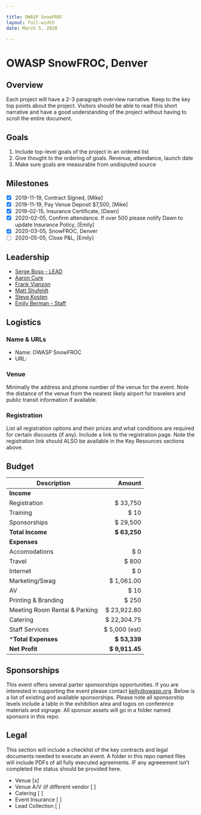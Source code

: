 ```yaml
---

title: OWASP SnowFROC
layout: full-width
date: March 5, 2020

---
```


# OWASP SnowFROC, Denver

## Overview

Each project will have a 2-3 paragraph overview narrative. Keep to the key top points about the project. Visitors should be able to read this short narrative and have a good understanding of the project without having to scroll the entire document.

## Goals

1. Include top-level goals of the project in an ordered list
2. Give thought to the ordering of goals. Revenue, attendance, launch date
3. Make sure goals are measurable from undisputed source

## Milestones

- [x] 2019-11-19, Contract Signed, [Mike]
- [x] 2019-11-19, Pay Venue Deposit $7,500, [Mike]
- [x] 2019-02-15, Insurance Certificate, [Dawn]
- [x] 2020-02-05, Confirm attendance. If over 500 please notify Dawn to update Insurance Policy, [Emily]
- [x] 2020-03-05, SnowFROC, Denver
- [ ] 2020-05-05, Close P&L, [Emily]

## Leadership

* [Serge Boso - LEAD](mailto:serge.boso@owasp.org?subject=SnowFROC)
* [Aaron Cure ](mailto:aaron.cure@owasp.org?subject=SnowFROC)
* [Frank Vianzon ](mailto:frank.vianzon@owasp.org?subject=SnowFROC)
* [Matt Shufeldt ](mailto:matt.shufeldt@owasp.org?subject=SnowFROC)
* [Steve Kosten ](mailto:steve.kosten@owasp.org?subject=SnowFROC)
* [Emily Berman - Staff](mailto:emily.berman@owasp.com?subject=SnowFROC)

## Logistics

### Name & URLs

* Name: OWASP SnowFROC
* URL: 

### Venue

Minimally the address and phone number of the venue for the event. Note the distance of the venue from the nearest likely airport for travelers and public transit information if available.


### Registration 

List all registration options and their prices and what conditions are required for certain discounts (if any). Include a link to the registration page. Note the registration link should ALSO be available in the Key Resources sections above.

## Budget 

Description            | Amount
--------------         | ------------:
**Income**             | 
Registration           | $ 33,750 
Training               | $ 10
Sponsorships           | $ 29,500
**Total Income**       | **$ 63,250**
**Expenses**           | 
Accomodations          | $ 0
Travel                 | $ 800 
Internet               | $ 0 
Marketing/Swag         | $ 1,061.00
AV                     | $ 10 
Printing & Branding    | $ 250
Meeting Room Rental & Parking   | $ 23,922.80
Catering               | $ 22,304.75
Staff Services         | $ 5,000 (est) 
***Total Expenses**    | **$ 53,339**
**Net Profit**         | **$ 9,911.45**

## Sponsorships

This event offers several parter sponsorships opportunities.  If you are interested in supporting the event please contact [kelly@owasp.org](mailto:kelly@owasp.org&subject:Eventname). Below is a list of existing and available sponsorships. Please note all sponsorship levels include a table in the exhibition area and logos on conference materials and signage. All sponsor assets will go in a folder named sponsors in this repo.


## Legal

This section will include a checklist of the key contracts and legal documents needed to execute an event. A folder in this repo named files will include PDFs of all fully executed agreements. IF any agreeement isn’t completed the status should be provided here.

* Venue [x]
* Venue A/V (if different vendor [ ]
* Catering [ ]
* Event Insurance [ ]
* Lead Collection [ ]


